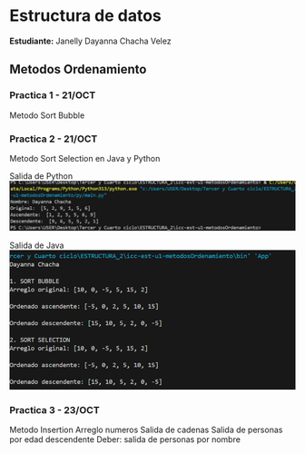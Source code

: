 
# Estructura de datos 

**Estudiante:** Janelly Dayanna Chacha Velez

## Metodos Ordenamiento

### Practica 1 - 21/OCT
Metodo Sort Bubble

### Practica 2 - 21/OCT
Metodo Sort Selection en Java y Python

Salida de Python
![alt text](assets/SortSelectionPython.png)

Salida de Java
![alt text](assets/SortSelectionJava.png)

### Practica 3 - 23/OCT
Metodo Insertion
Arreglo numeros
Salida de cadenas
Salida de personas por edad descendente
Deber: salida de personas por nombre